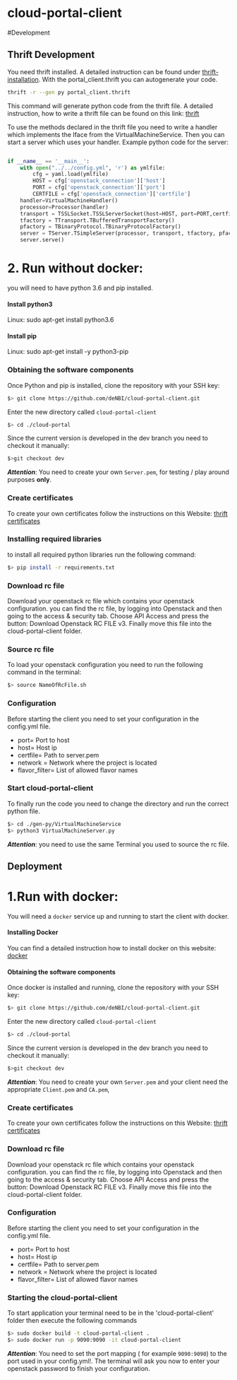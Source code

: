 # cloud-portal-client
#Development
## Thrift Development
You need thrift installed.
A detailed instruction can be found under [thrift-installation](http://thrift-tutorial.readthedocs.io/en/latest/installation.html).
With the portal_client.thrift you can autogenerate your code. 

~~~BASH
thrift -r --gen py portal_client.thrift
~~~

This command will generate python code from the thrift file.
A detailed instruction, how to write a thrift file can be found on this link: [thrift](http://thrift-tutorial.readthedocs.io/en/latest/usage-example.html#generating-code-with-thrift)

To use the methods declared in the thrift file you need to write a handler which implements the Iface from the VirtualMachineService. 
Then you can start a server which uses your handler.
Example python code for the server:
```python

if __name__ == '__main__':
    with open("../../config.yml", 'r') as ymlfile:
        cfg = yaml.load(ymlfile)
        HOST = cfg['openstack_connection']['host']
        PORT = cfg['openstack_connection']['port']
        CERTFILE = cfg['openstack_connection']['certfile']
    handler=VirtualMachineHandler()
    processor=Processor(handler)
    transport = TSSLSocket.TSSLServerSocket(host=HOST, port=PORT,certfile=CERTFILE)
    tfactory = TTransport.TBufferedTransportFactory()
    pfactory = TBinaryProtocol.TBinaryProtocolFactory()
    server = TServer.TSimpleServer(processor, transport, tfactory, pfactory)
    server.serve()
```
# 2. Run without docker:
 you will need to have python 3.6 and pip installed.

#### Install python3
 Linux:
 sudo apt-get install python3.6

#### Install pip
 Linux:
 sudo apt-get install -y python3-pip

### Obtaining the software components
Once Python and pip is installed, clone the repository with your SSH key:

~~~BASH
$> git clone https://github.com/deNBI/cloud-portal-client.git
~~~

Enter the new directory called `cloud-portal-client`

~~~BASH
$> cd ./cloud-portal
~~~

Since the current version is developed in the dev branch you need to checkout it manually:

~~~BASH
$>git checkout dev
~~~

_**Attention**_: You need to create your own `Server.pem`,
for testing / play around purposes **only**.


### Create certificates

To create your own certificates follow the instructions on this Website: [thrift certificates](https://thrift.apache.org/test/keys)

### Installing required libraries

to install all required python libraries run the following command:
 ~~~BASH
$> pip install -r requirements.txt
~~~



### Download rc file 

Download your openstack rc file which contains your openstack configuration.
you can find the rc file, by logging into Openstack and 
then going to the access & security tab.
Choose API Access and press the button: Download Openstack RC FILE v3.
Finally move this file into the cloud-portal-client folder.

### Source rc file

To load your openstack configuration you need to run the following command in the terminal:

 ~~~BASH
$> source NameOfRcFile.sh
~~~


### Configuration

Before starting the client you need to set your configuration in the config.yml file.

* port= Port to host
* host= Host ip
* certfile= Path to server.pem
* network = Network where the project is located
* flavor_filter= List of allowed flavor names

### Start cloud-portal-client
To finally run the code you need to change the directory and run the correct python file.


 ~~~BASH
$> cd ./gen-py/VirtualMachineService
$> python3 VirtualMachineServer.py 
~~~

_**Attention**_: you need to use the same Terminal you used to source the rc file.

## Deployment

# 1.Run with docker: 
   You will need a `docker` service up and running to start the client with docker.
   
#### Installing Docker

You can find a detailed instruction how to install docker on this website: [docker](https://docs.docker.com/engine/installation/linux/docker-ce/ubuntu/#install-docker-ce)

#### Obtaining the software components

Once docker is installed and running, clone the repository with your SSH key:

~~~BASH
$> git clone https://github.com/deNBI/cloud-portal-client.git
~~~

Enter the new directory called `cloud-portal-client`

~~~BASH
$> cd ./cloud-portal
~~~

Since the current version is developed in the dev branch you need to checkout it manually:

~~~BASH
$>git checkout dev
~~~

_**Attention**_: You need to create your own `Server.pem` and your client need the appropriate `Client.pem` and `CA.pem`,

### Create certificates

To create your own certificates follow the instructions on this Website: [thrift certificates](https://thrift.apache.org/test/keys)

### Download rc file 

Download your openstack rc file which contains your openstack configuration.
you can find the rc file, by logging into Openstack and 
then going to the access & security tab.
Choose API Access and press the button: Download Openstack RC FILE v3.
Finally move this file into the cloud-portal-client folder.

### Configuration

Before starting the client you need to set your configuration in the config.yml file.

* port= Port to host
* host= Host ip
* certfile= Path to server.pem
* network = Network where the project is located
* flavor_filter= List of allowed flavor names

### Starting the cloud-portal-client

To start application your terminal need to be in the 'cloud-portal-client' folder then execute the following commands
~~~BASH
$> sudo docker build -t cloud-portal-client .
$> sudo docker run -p 9090:9090 -it cloud-portal-client
~~~
_**Attention**_: You need to set the port mapping ( for example `9090:9090`) to the port used in your config.yml!.
The terminal will ask you now to enter your openstack password to finish your  configuration.



